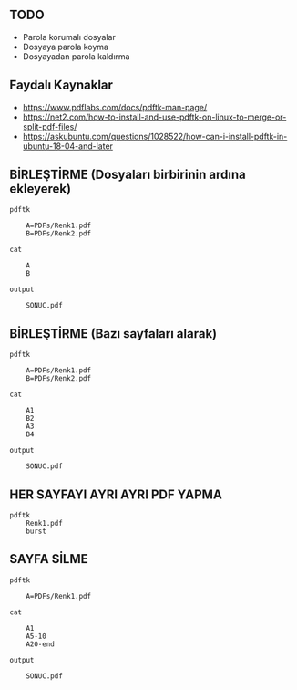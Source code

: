 ##  TODO
- Parola korumalı dosyalar
- Dosyaya parola koyma
- Dosyayadan parola kaldırma


## Faydalı Kaynaklar
- https://www.pdflabs.com/docs/pdftk-man-page/
- https://net2.com/how-to-install-and-use-pdftk-on-linux-to-merge-or-split-pdf-files/
- https://askubuntu.com/questions/1028522/how-can-i-install-pdftk-in-ubuntu-18-04-and-later


## BİRLEŞTİRME (Dosyaları birbirinin ardına ekleyerek)
```
pdftk 

	A=PDFs/Renk1.pdf 
	B=PDFs/Renk2.pdf 

cat 

	A
	B 

output 

	SONUC.pdf
```

## BİRLEŞTİRME (Bazı sayfaları alarak)
```
pdftk 

	A=PDFs/Renk1.pdf 
	B=PDFs/Renk2.pdf 

cat 

	A1 
	B2 
	A3 
	B4 

output 

	SONUC.pdf
```

## HER SAYFAYI AYRI AYRI PDF YAPMA
```
pdftk
	Renk1.pdf
	burst
```

## SAYFA SİLME
```
pdftk 
	
	A=PDFs/Renk1.pdf 

cat 

	A1
	A5-10
	A20-end

output 

	SONUC.pdf
```
